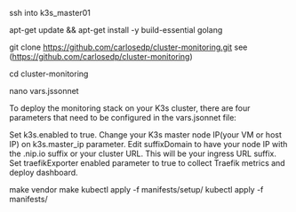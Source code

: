 ssh into k3s_master01

apt-get update && apt-get install -y build-essential golang

git clone https://github.com/carlosedp/cluster-monitoring.git
see (https://github.com/carlosedp/cluster-monitoring)

cd cluster-monitoring

nano vars.jssonnet

To deploy the monitoring stack on your K3s cluster, there are four parameters that need to be configured in the vars.jsonnet file:

Set k3s.enabled to true.
Change your K3s master node IP(your VM or host IP) on k3s.master_ip parameter.
Edit suffixDomain to have your node IP with the .nip.io suffix or your cluster URL. This will be your ingress URL suffix.
Set traefikExporter enabled parameter to true to collect Traefik metrics and deploy dashboard.

make vendor
make
kubectl apply -f manifests/setup/
kubectl apply -f manifests/
